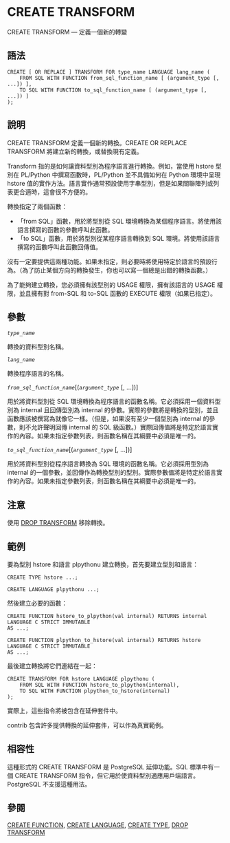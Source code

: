 # CREATE TRANSFORM

CREATE TRANSFORM — 定義一個新的轉變

## 語法

```text
CREATE [ OR REPLACE ] TRANSFORM FOR type_name LANGUAGE lang_name (
    FROM SQL WITH FUNCTION from_sql_function_name [ (argument_type [, ...]) ],
    TO SQL WITH FUNCTION to_sql_function_name [ (argument_type [, ...]) ]
);
```

## 說明

CREATE TRANSFORM 定義一個新的轉換。CREATE OR REPLACE TRANSFORM 將建立新的轉換，或替換現有定義。

Transform 指的是如何讓資料型別為程序語言進行轉換。例如，當使用 hstore 型別在 PL/Python 中撰寫函數時，PL/Python 並不具備如何在 Python 環境中呈現 hstore 值的實作方法。語言實作通常預設使用字串型別，但是如果關聯陣列或列表更合適時，這會很不方便的。

轉換指定了兩個函數：

* 「from SQL」函數，用於將型別從 SQL 環境轉換為某個程序語言。將使用該語言撰寫的函數的參數呼叫此函數。
* 「to SQL」函數，用於將型別從某程序語言轉換到 SQL 環境。將使用該語言撰寫的函數呼叫此函數回傳值。

沒有一定要提供這兩種功能。如果未指定，則必要時將使用特定於語言的預設行為。（為了防止某個方向的轉換發生，你也可以寫一個總是出錯的轉換函數。）

為了能夠建立轉換，您必須擁有該型別的 USAGE 權限，擁有該語言的 USAGE 權限，並且擁有對 from-SQL 和 to-SQL 函數的 EXECUTE 權限（如果已指定）。

## 參數

_`type_name`_

轉換的資料型別名稱。

_`lang_name`_

轉換程序語言的名稱。

_`from_sql_function_name`_\[\(_`argument_type`_ \[, ...\]\)\]

用於將資料型別從 SQL 環境轉換為程序語言的函數名稱。它必須採用一個資料型別為 internal 且回傳型別為 internal 的參數。實際的參數將是轉換的型別，並且函數應該被撰寫為就像它一樣。（但是，如果沒有至少一個型別為 internal 的參數，則不允許聲明回傳 internal 的 SQL 級函數。）實際回傳值將是特定於語言實作的內容。如果未指定參數列表，則函數名稱在其綱要中必須是唯一的。

_`to_sql_function_name`_\[\(_`argument_type`_ \[, ...\]\)\]

用於將資料型別從程序語言轉換為 SQL 環境的函數名稱。它必須採用型別為 internal 的一個參數，並回傳作為轉換型別的型別。實際參數值將是特定於語言實作的內容。如果未指定參數列表，則函數名稱在其綱要中必須是唯一的。

## 注意

使用 [DROP TRANSFORM](drop-transform.md) 移除轉換。

## 範例

要為型別 hstore 和語言 plpythonu 建立轉換，首先要建立型別和語言：

```text
CREATE TYPE hstore ...;

CREATE LANGUAGE plpythonu ...;
```

然後建立必要的函數：

```text
CREATE FUNCTION hstore_to_plpython(val internal) RETURNS internal
LANGUAGE C STRICT IMMUTABLE
AS ...;

CREATE FUNCTION plpython_to_hstore(val internal) RETURNS hstore
LANGUAGE C STRICT IMMUTABLE
AS ...;
```

最後建立轉換將它們連結在一起：

```text
CREATE TRANSFORM FOR hstore LANGUAGE plpythonu (
    FROM SQL WITH FUNCTION hstore_to_plpython(internal),
    TO SQL WITH FUNCTION plpython_to_hstore(internal)
);
```

實際上，這些指令將被包含在延伸套件中。

contrib 包含許多提供轉換的延伸套件，可以作為真實範例。

## 相容性

這種形式的 CREATE TRANSFORM 是 PostgreSQL 延伸功能。SQL 標準中有一個 CREATE TRANSFORM 指令，但它用於使資料型別適應用戶端語言。 PostgreSQL 不支援這種用法。

## 參閱

[CREATE FUNCTION](create-function.md), [CREATE LANGUAGE](create-language.md), [CREATE TYPE](create-type.md), [DROP TRANSFORM](drop-transform.md)

